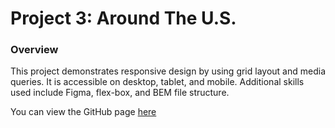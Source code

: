 # Project 3: Around The U.S.

### Overview

This project demonstrates responsive design by using grid layout and media queries. It is accessible on desktop, tablet, and mobile. Additional skills used include Figma, flex-box, and BEM file structure.

You can view the GitHub page [here](https://frankartb.github.io/se_project_aroundtheus/)
